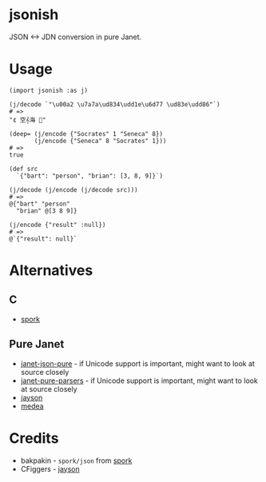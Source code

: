 # jsonish

JSON <-> JDN conversion in pure Janet.

# Usage

```janet
(import jsonish :as j)

(j/decode `"\u00a2 \u7a7a\ud834\udd1e\u6d77 \ud83e\udd86"`)
# =>
"¢ 空𝄞海 🦆"

(deep= (j/encode {"Socrates" 1 "Seneca" 8})
       (j/encode {"Seneca" 8 "Socrates" 1}))
# =>
true

(def src
  `{"bart": "person", "brian": [3, 8, 9]}`)

(j/decode (j/encode (j/decode src)))
# =>
@{"bart" "person"
  "brian" @[3 8 9]}

(j/encode {"result" :null})
# =>
@`{"result": null}`
```

# Alternatives

## C

* [spork](https://github.com/janet-lang/spork/)

## Pure Janet

* [janet-json-pure](https://github.com/Techcable/janet-json-pure) -
  if Unicode support is important, might want to look at source closely
* [janet-pure-parsers](https://github.com/rlonstein/janet-pure-parsers) -
  if Unicode support is important, might want to look at source closely
* [jayson](https://github.com/CFiggers/jayson)
* [medea](https://github.com/pyrmont/medea)

# Credits

* bakpakin - `spork/json` from [spork](https://github.com/janet-lang/spork/)
* CFiggers - [jayson](https://github.com/CFiggers/jayson)


